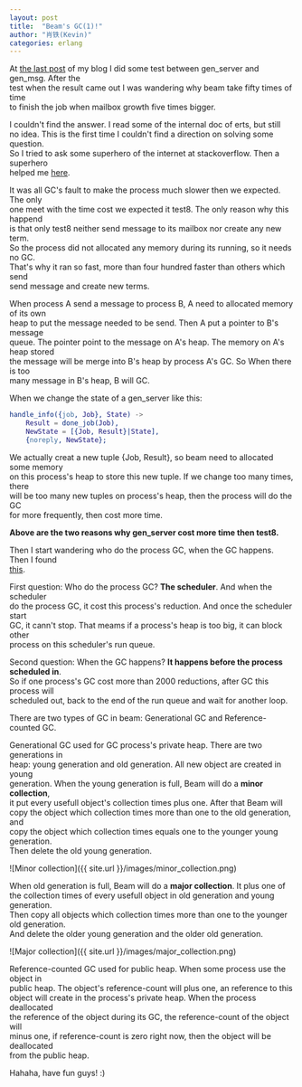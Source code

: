 ```yaml
---
layout: post
title:  "Beam's GC(1)!"
author: "肖铁(Kevin)"
categories: erlang
---
```


At [the last post](wudixiaotie.github.io/erlang/2016/03/18/create-your-own-behaviour.html) of my blog I did some test between gen_server and gen_msg. After the  
 test when the result came out I was wandering why beam take fifty times of time  
 to finish the job when mailbox growth five times bigger.  


I couldn't find the answer. I read some of the internal doc of erts, but still  
 no idea. This is the first time I couldn't find a direction on solving some question.  
So I tried to ask some superhero of the internet at stackoverflow. Then a superhero  
 helped me [here](http://stackoverflow.com/questions/36216246/in-erlang-when-a-processs-mailbox-growth-bigger-it-runs-slower-why).  


It was all GC's fault to make the process much slower then we expected. The only  
 one meet with the time cost we expected it test8. The only reason why this happend  
 is that only test8 neither send message to its mailbox nor create any new term.  
So the process did not allocated any memory during its running, so it needs no GC.  
That's why it ran so fast, more than four hundred faster than others which send  
 send message and create new terms.  


When process A send a message to process B, A need to allocated memory of its own  
 heap to put the message needed to be send. Then A put a pointer to B's message  
 queue. The pointer point to the message on A's heap. The memory on A's heap stored  
 the message will be merge into B's heap by process A's GC. So When there is too  
 many message in B's heap, B will GC.


When we change the state of a gen_server like this:
```erlang
handle_info({job, Job}, State) ->
    Result = done_job(Job),
    NewState = [{Job, Result}|State],
    {noreply, NewState};
```
We actually creat a new tuple {Job, Result}, so beam need to allocated some memory  
 on this process's heap to store this new tuple. If we change too many times, there  
 will be too many new tuples on process's heap, then the process will do the GC  
 for more frequently, then cost more time.  


**Above are the two reasons why gen_server cost more time then test8.**


Then I start wandering who do the process GC, when the GC happens. Then I found  
 [this](http://erlang.org/pipermail/erlang-questions/2014-October/081522.html).  


First question: Who do the process GC? **The scheduler**. And when the scheduler  
 do the process GC, it cost this process's reduction. And once the scheduler start  
 GC, it cann't stop. That meams if a process's heap is too big, it can block other  
 process on this scheduler's run queue.  


Second question: When the GC happens? **It happens before the process scheduled in**.  
So if one process's GC cost more than 2000 reductions, after GC this process will  
scheduled out, back to the end of the run queue and wait for another loop.  


There are two types of GC in beam: Generational GC and Reference-counted GC.  


Generational GC used for GC process's private heap. There are two generations in  
 heap: young generation and old generation. All new object are created in young  
 generation. When the young generation is full, Beam will do a **minor collection**,  
 it put every usefull object's collection times plus one. After that Beam will  
 copy the object which collection times more than one to the old generation, and  
 copy the object which collection times equals one to the younger young generation.  
Then delete the old young generation.


![Minor collection]({{ site.url }}/images/minor_collection.png)


When old generation is full, Beam will do a **major collection**. It plus one of  
 the collection times of every usefull object in old generation and young generation.  
Then copy all objects which collection times more than one to the younger old generation.  
And delete the older young generation and the older old generation.


![Major collection]({{ site.url }}/images/major_collection.png)


Reference-counted GC used for public heap. When some process use the object in  
 public heap. The object's reference-count will plus one, an reference to this  
 object will create in the process's private heap. When the process deallocated  
 the reference of the object during its GC, the reference-count of the object will  
 minus one, if reference-count is zero right now, then the object will be deallocated  
 from the public heap.


 Hahaha, have fun guys! :)